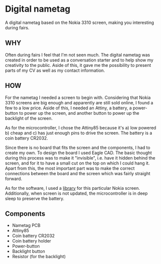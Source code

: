 # Digital nametag
A digital nametag based on the Nokia 3310 screen, making you interesting during fairs.

## WHY
Often during fairs I feel that I'm not seen much. The digital nametag was created in order to be used as a conversation starter and to help show my creativity to the public. Aside of this, it gave me the possibility to present parts of my CV as well as my contact information.

## HOW
For the nametag I needed a screen to begin with. Considering that Nokia 3310 screens are big enough and apparently are still sold online, I found a few to a low price. Aside of this, I needed an Attiny, a battery, a power-button to power up the screen, and another button to power up the backlight of the screen. 

As for the microcontroller, I chose the Attiny85 because it's a) low powered b) cheap and c) has just enough pins to drive the screen. The battery is a coin battery CR2032.

Since there is no board that fits the screen and the components, I had to create my own. To design the board I used Eagle CAD. The basic thought during this process was to make it "invisible", i.e. have it hidden behind the screen, and for it to have a small cut on the top on which I could hang it. Apart from this, the most important part was to make the correct connections between the board and the screen which was fairly straight forward. 

As for the software, I used a [library](https://github.com/platisd/nokia-5110-lcd-library) for this particular Nokia screen. 
Additionally, when screen is not updated, the microcontroller is in deep sleep to preserve the battery.

## Components
* Nametag PCB
* Attiny85
* Coin battery CR2032
* Coin battery holder
* Power-button
* Backlight button
* Resistor (for the backlight)